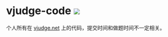 # vjudge-code ![](https://img.shields.io/badge/Solved-2772-brightgreen)

个人所有在 [vjudge.net](https://vjudge.net) 上的代码，提交时间和做题时间不一定相关。

